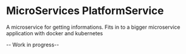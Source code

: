 # MicroServices PlatformService

A microservice for getting informations. Fits in to a bigger microservice application with docker and kubernetes

-- Work in progress--

